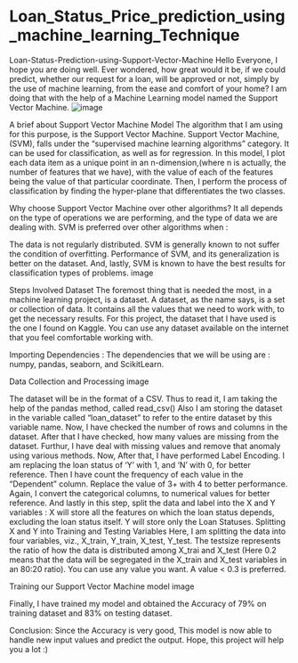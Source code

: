 # Loan_Status_Price_prediction_using_machine_learning_Technique
Loan-Status-Prediction-using-Support-Vector-Machine
Hello Everyone, I hope you are doing well. Ever wondered, how great would it be, if we could predict, whether our request for a loan, will be approved or not, simply by the use of machine learning, from the ease and comfort of your home? I am doing that with the help of a Machine Learning model named the Support Vector Machine.
![image](https://github.com/AnnuNITW/Loan_Status_Price_prediction_using_machine_learning_Technique/assets/115100166/a0bb0ad4-23e5-48c2-a011-dc9ab879cf0c)




A brief about Support Vector Machine Model
The algorithm that I am using for this purpose, is the Support Vector Machine. Support Vector Machine,(SVM), falls under the “supervised machine learning algorithms” category. It can be used for classification, as well as for regression. In this model, I plot each data item as a unique point in an n-dimension,(where n is actually, the number of features that we have), with the value of each of the features being the value of that particular coordinate. Then, I perform the process of classification by finding the hyper-plane that differentiates the two classes.

Why choose Support Vector Machine over other algorithms?
It all depends on the type of operations we are performing, and the type of data we are dealing with. SVM is preferred over other algorithms when :

The data is not regularly distributed.
SVM is generally known to not suffer the condition of overfitting.
Performance of SVM, and its generalization is better on the dataset.
And, lastly, SVM is known to have the best results for classification types of problems.
image

Steps Involved
Dataset
The foremost thing that is needed the most, in a machine learning project, is a dataset. A dataset, as the name says, is a set or collection of data. It contains all the values that we need to work with, to get the necessary results. For this project, the dataset that I have used is the one I found on Kaggle. You can use any dataset available on the internet that you feel comfortable working with.

Importing Dependencies :
The dependencies that we will be using are : numpy, pandas, seaborn, and ScikitLearn.

Data Collection and Processing
image

The dataset will be in the format of a CSV. Thus to read it, I am taking the help of the pandas method, called read_csv()
Also I am storing the dataset in the variable called “loan_dataset” to refer to the entire dataset by this variable name.
Now, I have checked the number of rows and columns in the dataset.
After that I have checked, how many values are missing from the dataset.
Furthur, I have deal with missing values and remove that anomaly using various methods.
Now, After that, I have performed Label Encoding. I am replacing the loan status of ‘Y’ with 1, and ‘N’ with 0, for better reference.
Then I have count the frequency of each value in the “Dependent” column. Replace the value of 3+ with 4 to better performance.
Again, I convert the categorical columns, to numerical values for better reference.
And lastly in this step, split the data and label into the X and Y variables : X will store all the features on which the loan status depends, excluding the loan status itself. Y will store only the Loan Statuses.
Splitting X and Y into Training and Testing Variables
Here, I am splitting the data into four variables, viz., X_train, Y_train, X_test, Y_test. The testsize represents the ratio of how the data is distributed among X_trai and X_test (Here 0.2 means that the data will be segregated in the X_train and X_test variables in an 80:20 ratio). You can use any value you want. A value < 0.3 is preferred.

Training our Support Vector Machine model
image

Finally, I have trained my model and obtained the Accuracy of 79% on training dataset and 83% on testing dataset.

Conclusion: Since the Accuracy is very good, This model is now able to handle new input values and predict the output. Hope, this project will help you a lot :)
